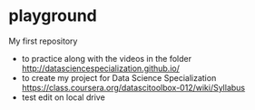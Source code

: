 # playground
My first repository
* to practice along with the videos in the folder  http://datasciencespecialization.github.io/ 
* to create my project for Data Science Specialization https://class.coursera.org/datascitoolbox-012/wiki/Syllabus 
* test edit on local drive


